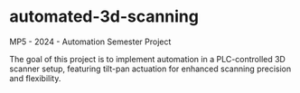 # automated-3d-scanning

MP5 - 2024 - Automation Semester Project

The goal of this project is to implement automation in a PLC-controlled 3D scanner setup, featuring tilt-pan actuation for enhanced scanning precision and flexibility.

